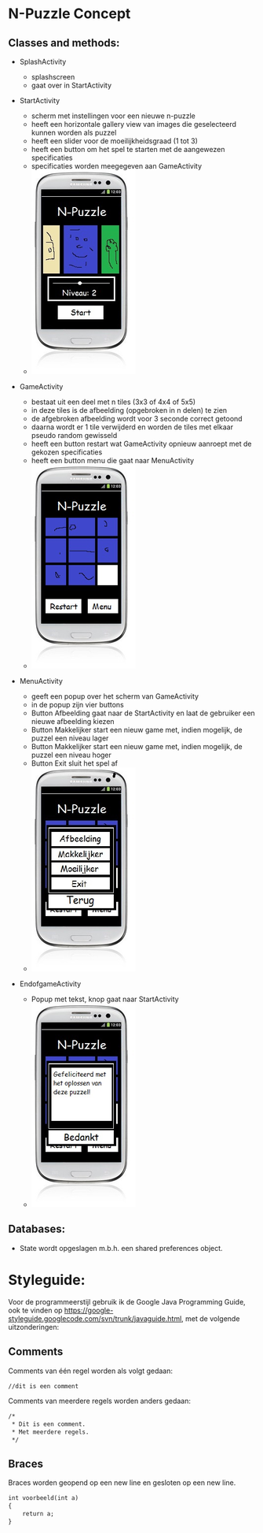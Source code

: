 N-Puzzle Concept
==========



Classes and methods:
-------------
* SplashActivity
	* splashscreen
	* gaat over in StartActivity
* StartActivity 	
	* scherm met instellingen voor een nieuwe n-puzzle
	* heeft een horizontale gallery view van images die geselecteerd kunnen worden als puzzel
	* heeft een slider voor de moeilijkheidsgraad (1 tot 3)
	* heeft een button om het spel te starten met de aangewezen specificaties
	* specificaties worden meegegeven aan GameActivity
	* ![Alt text](start_sketch.jpg)
	

* GameActivity 	
	* bestaat uit een deel met n tiles (3x3 of 4x4 of 5x5)
	* in deze tiles is de afbeelding (opgebroken in n delen) te zien
	* de afgebroken afbeelding wordt voor 3 seconde correct getoond
	* daarna wordt er 1 tile verwijderd en worden de tiles met elkaar pseudo random gewisseld
	* heeft een button restart wat GameActivity opnieuw aanroept met de gekozen specificaties
	* heeft een button menu die gaat naar MenuActivity
	* ![Alt text](game_sketch.jpg)
	
	
* MenuActivity
	* geeft een popup over het scherm van GameActivity
	* in de popup zijn vier buttons
	* Button Afbeelding gaat naar de StartActivity en laat de gebruiker een nieuwe afbeelding kiezen
	* Button Makkelijker start een nieuw game met, indien mogelijk, de puzzel een niveau lager
	* Button Makkelijker start een nieuw game met, indien mogelijk, de puzzel een niveau hoger
	* Button Exit sluit het spel af
	* ![Alt text](menu_sketch.jpg)
	
	
* EndofgameActivity 
	* Popup met tekst, knop gaat naar StartActivity
	* ![Alt text](endgame_sketch.jpg)


Databases:
-------------
*	State wordt opgeslagen m.b.h. een shared preferences object.


Styleguide:
==========

Voor de programmeerstijl gebruik ik de Google Java Programming Guide, ook te vinden op https://google-styleguide.googlecode.com/svn/trunk/javaguide.html, met de volgende uitzonderingen:

Comments
-------------
Comments van één regel worden als volgt gedaan:
```
//dit is een comment
```
Comments van meerdere regels worden anders gedaan:
```
/*
 * Dit is een comment.
 * Met meerdere regels.
 */
```
Braces
-------------
Braces worden geopend op een new line en gesloten op een new line.
```
int voorbeeld(int a)
{
    return a;
}
```
